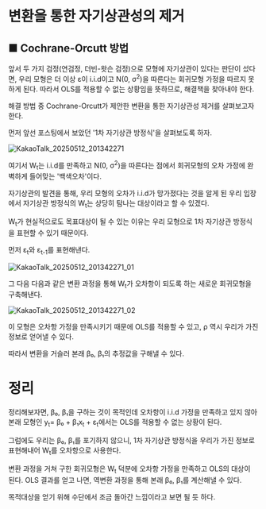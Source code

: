 # 변환을 통한 자기상관성의 제거 

## ■ Cochrane-Orcutt 방법
앞서 두 가지 검정(연검정, 더빈-왓슨 검정)으로 모형에 자기상관이 있다는 판단이 섰다면, 
우리 모형은 더 이상 ε이 i.i.d이고 N(0, σ<sup>2</sup>)을 따른다는 회귀모형 가정을 따르지 못하게 된다.
따라서 OLS를 적용할 수 없는 상황임을 뜻하므로, 해결책을 찾아내야 한다.

해결 방법 중 Cochrane-Orcutt가 제안한 변환을 통한 자기상관성 제거를 살펴보고자 한다. 

먼저 앞선 포스팅에서 보았던 '1차 자기상관 방정식'을 살펴보도록 하자. 

![KakaoTalk_20250512_201342271](https://github.com/user-attachments/assets/c830464c-eb69-4b6e-ab66-a60d963c5740)

여기서 W<sub>t</sub>는 i.i.d를 만족하고 N(0, σ<sup>2</sup>)을 따른다는 점에서
회귀모형의 오차 가정에 완벽하게 들어맞는 '백색오차'이다.

자기상관의 발견을 통해, 우리 모형의 오차가 i.i.d가 망가졌다는 것을 알게 된 우리 입장에서 
자기상관 방정식의 W<sub>t</sub>는 상당히 탐나는 대상이라고 할 수 있겠다.

W<sub>t</sub>가 현실적으로도 목표대상이 될 수 있는 이유는 우리 모형으로 1차 자기상관 방정식을 표현할 수 있기 때문이다. 

먼저 ε<sub>t</sub>와 ε<sub>t-1</sub>를 표현해낸다. 


![KakaoTalk_20250512_201342271_01](https://github.com/user-attachments/assets/c16b5ab1-556b-4e09-bfd9-a4bc885e9091)


그 다음 다음과 같은 변환 과정을 통해 W<sub>t</sub>가 오차항이 되도록 하는 새로운 회귀모형을 구축해낸다. 

![KakaoTalk_20250512_201342271_02](https://github.com/user-attachments/assets/eb964ba9-ddf2-4989-a4ed-d5ee8d9ca5bb)

이 모형은 오차항 가정을 만족시키기 때문에 OLS를 적용할 수 있고,
ρ 역시 우리가 가진 정보로 얻어낼 수 있다.

따라서 변환을 거슬러 본래 β₀, β₁의 추정값을 구해낼 수 있다.

# 정리
정리해보자면, β₀, β₁을 구하는 것이 목적인데 오차항이 i.i.d 가정을 만족하고 있지 않아
본래 모형인 y<sub>t</sub>= β₀ + β₁x<sub>t</sub> + ε<sub>t</sub>에서는 OLS를 적용할 수 없는 상황이 된다.

그럼에도 우리는 β₀, β₁를 포기하지 않으니,
1차 자기상관 방정식을 우리가 가진 정보로 표현해내어 W<sub>t</sub>를 오차항으로 사용한다.

변환 과정을 거쳐 구한 회귀모형은 W<sub>t</sub> 덕분에 오차항 가정을 만족하고 OLS의 대상이 된다.
OLS 결과를 얻고 나면, 역변환 과정을 통해 본래 β₀, β₁를 계산해낼 수 있다. 

목적대상을 얻기 위해 수단에서 조금 돌아간 느낌이라고 보면 될 듯 하다.
